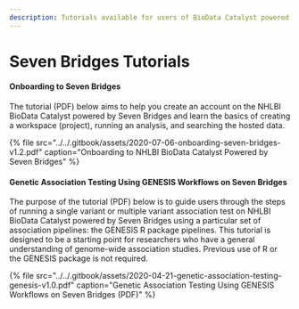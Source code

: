 ```yaml
---
description: Tutorials available for users of BioData Catalyst powered by Seven Bridges
---
```


# Seven Bridges Tutorials

#### Onboarding to Seven Bridges

The tutorial \(PDF\) below aims to help you create an account on the NHLBI BioData Catalyst powered by Seven Bridges and learn the basics of creating a workspace \(project\), running an analysis, and searching the hosted data. 

{% file src="../../.gitbook/assets/2020-07-06-onboarding-seven-bridges-v1.2.pdf" caption="Onboarding to NHLBI BioData Catalyst Powered by Seven Bridges" %}

#### Genetic Association Testing Using GENESIS Workflows on Seven Bridges

The purpose of the tutorial \(PDF\) below is to guide users through the steps of running a single variant or multiple variant association test on NHLBI BioData Catalyst powered by Seven Bridges using a particular set of association pipelines: the GENESIS R package pipelines. This tutorial is designed to be a starting point for researchers who have a general understanding of genome-wide association studies. Previous use of R or the GENESIS package is not required.

{% file src="../../.gitbook/assets/2020-04-21-genetic-association-testing-genesis-v1.0.pdf" caption="Genetic Association Testing Using GENESIS Workflows on Seven Bridges \(PDF\)" %}

